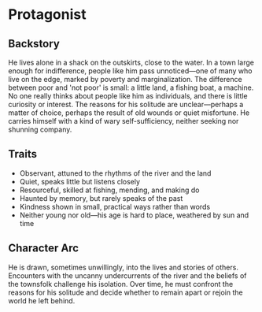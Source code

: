# Protagonist

## Backstory

He lives alone in a shack on the outskirts, close to the water. In a town large enough for indifference, people like him pass unnoticed—one of many who live on the edge, marked by poverty and marginalization. The difference between poor and 'not poor' is small: a little land, a fishing boat, a machine. No one really thinks about people like him as individuals, and there is little curiosity or interest. The reasons for his solitude are unclear—perhaps a matter of choice, perhaps the result of old wounds or quiet misfortune. He carries himself with a kind of wary self-sufficiency, neither seeking nor shunning company.

## Traits

- Observant, attuned to the rhythms of the river and the land
- Quiet, speaks little but listens closely
- Resourceful, skilled at fishing, mending, and making do
- Haunted by memory, but rarely speaks of the past
- Kindness shown in small, practical ways rather than words
- Neither young nor old—his age is hard to place, weathered by sun and time

## Character Arc

He is drawn, sometimes unwillingly, into the lives and stories of others. Encounters with the uncanny undercurrents of the river and the beliefs of the townsfolk challenge his isolation. Over time, he must confront the reasons for his solitude and decide whether to remain apart or rejoin the world he left behind. 